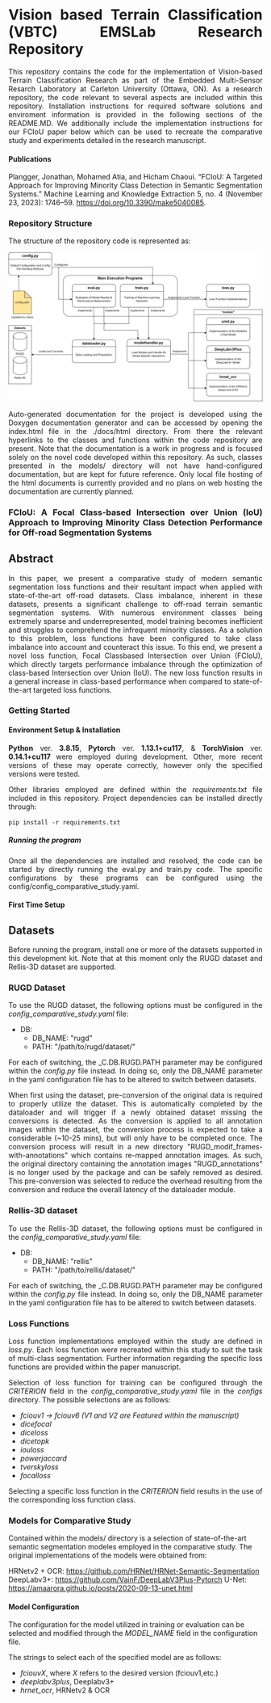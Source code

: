 <div align="justify">

# Vision based Terrain Classification (VBTC) EMSLab Research Repository
This repository contains the code for the implementation of Vision-based Terrain Classification Research as part of the Embedded Multi-Sensor Resarch Laboratory at Carleton University (Ottawa, ON). As a research repository, the code relevant to several aspects are included within this repository.
Installation instructions for required software solutions and enviroment information is provided in the following sections of the README.MD. We additionally include the implementation instructions for our FCIoU paper below which can be used to recreate the comparative study and experiments detailed in the research manuscript.  

#### Publications
Plangger, Jonathan, Mohamed Atia, and Hicham Chaoui. “FCIoU: A Targeted Approach for Improving Minority Class Detection in Semantic Segmentation Systems.” Machine Learning and Knowledge Extraction 5, no. 4 (November 23, 2023): 1746–59. https://doi.org/10.3390/make5040085.


### Repository Structure
The structure of the repository code is represented as: 

![Structural block diagram of the code contained in the repository](github/RepoCodeStructure.png)

Auto-generated documentation for the project is developed using the Doxygen documentation generator and can be accessed by opening the index.html file in the ./docs/html directory. From there the relevant hyperlinks to the classes and functions within the code repository are present. Note that the documentation is a work in progress and is focused solely on the novel code developed within this repository. As such, classes presented in the models/ directory will not have hand-configured documentation, but are kept for future reference. Only local file hosting of the html documents is currently provided and no plans on web hosting the documentation are currently planned. 

### FCIoU: A Focal Class-based Intersection over Union (IoU) Approach to Improving Minority Class Detection Performance for Off-road Segmentation Systems
## Abstract
In this paper, we present a comparative study of modern semantic segmentation loss functions and their resultant impact when applied with state-of-the-art off-road datasets. Class imbalance, inherent in these datasets, presents a significant challenge to off-road terrain semantic segmentation systems. With numerous environment classes being extremely sparse and underrepresented, model training becomes inefficient and struggles to comprehend the infrequent minority classes. As a solution to this problem, loss functions have been configured to take class imbalance into account and counteract this issue. To this end, we present a novel loss function, Focal Classbased Intersection over Union (FCIoU), which directly targets performance imbalance through the optimization of class-based Intersection over Union (IoU). The new loss function results in a general increase in class-based performance when compared to state-of-the-art targeted loss functions. 

### Getting Started 
#### Environment Setup & Installation
**Python** ver. **3.8.15**, **Pytorch** ver. **1.13.1+cu117**, & **TorchVision** ver. **0.14.1+cu117** were employed during development. Other, more recent versions of these may operate correctly, however only the specified versions were tested. 

Other libraries employed are defined within the *requirements.txt* file included in this repository. Project dependencies can be installed directly through:
```
pip install -r requirements.txt
```

##### Running the program
Once all the dependencies are installed and resolved, the code can be started by directly running the eval.py and train.py code. The specific configurations by these programs can be configured using the config/config_comparative_study.yaml.

#### First Time Setup

## Datasets
Before running the program, install one or more of the datasets supported in this development kit. Note that at this moment only the RUGD dataset and Rellis-3D dataset are supported. 

### RUGD Dataset
To use the RUGD dataset, the following options must be configured in the *config_comparative_study.yaml* file: 
- DB: 
  - DB_NAME: "rugd"
  - PATH: "/path/to/rugd/dataset/"

For each of switching, the _C.DB.RUGD.PATH parameter may be configured within the *config.py* file instead. In doing so, only the DB_NAME parameter in the yaml configuration file has to be altered to switch between datasets. 

When first using the dataset, pre-conversion of the original data is required to properly utilize the dataset. This is automatically completed by the dataloader and will trigger if a newly obtained dataset missing the conversions is detected. As the conversion is applied to all annotation images within the dataset, the conversion process is expected to take a considerable (~10-25 mins), but will only have to be completed once. The conversion process will result in a new directory "RUGD_modif_frames-with-annotations" which contains re-mapped annotation images. As such, the original directory containing the annotation images "RUGD_annotations" is no longer used by the package and can be safely removed as desired. This pre-conversion was selected to reduce the overhead resulting from the conversion and reduce the overall latency of the dataloader module. 

### Rellis-3D dataset
To use the Rellis-3D dataset, the following options must be configured in the *config_comparative_study.yaml* file:
- DB:
  - DB_NAME: "rellis"
  -  PATH: "/path/to/rellis/dataset/"

For each of switching, the _C.DB.RUGD.PATH parameter may be configured within the *config.py* file instead. In doing so, only the DB_NAME parameter in the yaml configuration file has to be altered to switch between datasets. 


### Loss Functions
Loss function implementations employed within the study are defined in *loss.py*. Each loss function were recreated within this study to suit the task of multi-class segmentation. Further information regarding the specific loss functions are provided within the paper manuscript. 

Selection of loss function for training can be configured through the *CRITERION* field in the *config_comparative_study.yaml* file in the *configs* directory. The possible selections are as follows: 
<i>
- fciouv1 -> fciouv6 (V1 and V2 are Featured within the manuscript)
- dicefocal
- diceloss
- dicetopk
- iouloss
- powerjaccard
- tverskyloss
- focalloss
</i>

Selecting a specific loss function in the *CRITERION* field results in the use of the corresponding loss function class. 
</div>

### Models for Comparative Study
Contained within the models/ directory is a selection of state-of-the-art semantic segmentation modeles employed in the comparative study. The original implementations of the models were obtained from: 

HRNetv2 + OCR: https://github.com/HRNet/HRNet-Semantic-Segmentation
DeepLabv3+: https://github.com/VainF/DeepLabV3Plus-Pytorch
U-Net: https://amaarora.github.io/posts/2020-09-13-unet.html


#### Model Configuration
The configuration for the model utilized in training or evaluation can be selected and modified through the *MODEL_NAME* field in the configuration file. 

The strings to select each of the specified model are as follows: 
- *fciouvX*, where *X* refers to the desired version (fciouv1,etc.)
- *deeplabv3plus*,  Deeplabv3+
- *hrnet_ocr*, HRNetv2 & OCR





